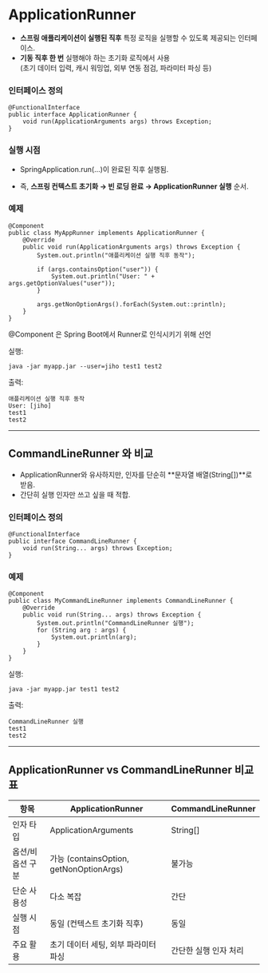 
# ApplicationRunner 



- **스프링 애플리케이션이 실행된 직후** 특정 로직을 실행할 수 있도록 제공되는 인터페이스.
- **기동 직후 한 번** 실행해야 하는 초기화 로직에서 사용   
	(초기 데이터 입력, 캐시 워밍업, 외부 연동 점검, 파라미터 파싱 등)


### **인터페이스 정의**

```
@FunctionalInterface
public interface ApplicationRunner {
    void run(ApplicationArguments args) throws Exception;
}
```

### **실행 시점**

- SpringApplication.run(...)이 완료된 직후 실행됨.
    
- 즉, **스프링 컨텍스트 초기화 → 빈 로딩 완료 → ApplicationRunner 실행** 순서.
    

  

### **예제**

```
@Component
public class MyAppRunner implements ApplicationRunner {
    @Override
    public void run(ApplicationArguments args) throws Exception {
        System.out.println("애플리케이션 실행 직후 동작");

        if (args.containsOption("user")) {
            System.out.println("User: " + args.getOptionValues("user"));
        }

        args.getNonOptionArgs().forEach(System.out::println);
    }
}
```

@Component 은 Spring Boot에서 Runner로 인식시키기 위해 선언

실행:

```
java -jar myapp.jar --user=jiho test1 test2
```

출력:

```
애플리케이션 실행 직후 동작
User: [jiho]
test1
test2
```

---

## **CommandLineRunner 와 비교**


- ApplicationRunner와 유사하지만, 인자를 단순히 **문자열 배열(String[])**로 받음.
- 간단히 실행 인자만 쓰고 싶을 때 적합.

  

### **인터페이스 정의**

```
@FunctionalInterface
public interface CommandLineRunner {
    void run(String... args) throws Exception;
}
```

### **예제**

```
@Component
public class MyCommandLineRunner implements CommandLineRunner {
    @Override
    public void run(String... args) throws Exception {
        System.out.println("CommandLineRunner 실행");
        for (String arg : args) {
            System.out.println(arg);
        }
    }
}
```

실행:

```
java -jar myapp.jar test1 test2
```

출력:

```
CommandLineRunner 실행
test1
test2
```

---

## **ApplicationRunner vs CommandLineRunner 비교표**

|**항목**|**ApplicationRunner**|**CommandLineRunner**|
|---|---|---|
|인자 타입|ApplicationArguments|String[]|
|옵션/비옵션 구분|가능 (containsOption, getNonOptionArgs)|불가능|
|단순 사용성|다소 복잡|간단|
|실행 시점|동일 (컨텍스트 초기화 직후)|동일|
|주요 활용|초기 데이터 세팅, 외부 파라미터 파싱|간단한 실행 인자 처리|
